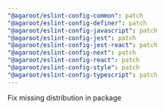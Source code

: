 ```yaml
---
"@agaroot/eslint-config-common": patch
"@agaroot/eslint-config-definer": patch
"@agaroot/eslint-config-javascript": patch
"@agaroot/eslint-config-jest": patch
"@agaroot/eslint-config-jest-react": patch
"@agaroot/eslint-config-next": patch
"@agaroot/eslint-config-react": patch
"@agaroot/eslint-config-style": patch
"@agaroot/eslint-config-typescript": patch
---
```


Fix missing distribution in package
